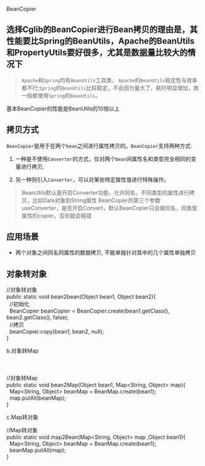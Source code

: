 BeanCopier
## 选择Cglib的BeanCopier进行Bean拷贝的理由是，其性能要比Spring的BeanUtils，Apache的BeanUtils和PropertyUtils要好很多，尤其是数据量比较大的情况下

> `Apache`和`Spring`均有`BeanUtils`工具类， `Apache`的`BeanUtils`稳定性与效率都不行;`Spring`的`BeanUtils`比较稳定，不会因为量大了，耗时明显增加，故一般都使用`Spring`的`BeanUtils`。

基本BeanCopier的性能是BeanUtils的10倍以上

## 拷贝方式

`BeanCopier`是用于在两个`bean`之间进行属性拷贝的。`BeanCopier`支持两种方式:

1.  一种是不使用`Converter`的方式，仅对两个`bean`间属性名和类型完全相同的变量进行拷贝;
    
2.  另一种则引入`Converter`，可以对某些特定属性值进行特殊操作。
    

> BeanUtils默认是开启Converter功能，允许同名，不同类型的属性进行拷贝，比如Date对象到String属性 BeanCopier的第三个参数 useConverter，是否开启Convert，默认BeanCopier只会做同名，同类型属性的copier，否则就会报错

## 应用场景

-   两个对象之间同名同属性的数据拷贝, 不能单独针对其中的几个属性单独拷贝
    

## 对象转对象

//对象转对象  
public static void bean2bean(Object bean1, Object bean2){  
    //初始化  
    BeanCopier beanCopier = BeanCopier.create(bean1.getClass(), bean2.getClass(), false);  
    //拷贝  
    beanCopier.copy(bean1, bean2, null);  
}

b.对象转Map

　　  
​  
//对象转Map  
public static void bean2Map(Object bean1, Map<String, Object> map){  
    Map<String, Object> beanMap = BeanMap.create(bean1);  
    map.putAll(beanMap);  
}

c.Map转对象

//Map转对象  
public static void map2Bean(Map<String, Object> map ,Object bean1){  
    Map<String, Object> beanMap = BeanMap.create(bean1);  
    beanMap.putAll(map);  
}